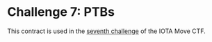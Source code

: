 # Challenge 7: PTBs

This contract is used in the [seventh challenge](../../../../content/developer/iota-move-ctf/challenge_7.mdx) of the IOTA Move CTF.